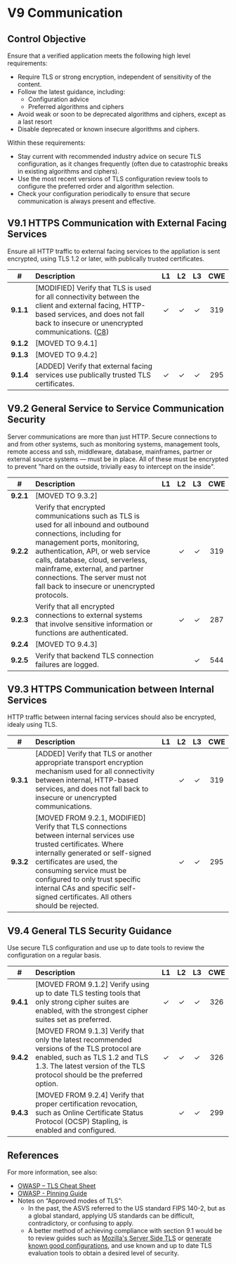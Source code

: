 # V9 Communication

## Control Objective

Ensure that a verified application meets the following high level requirements:

* Require TLS or strong encryption, independent of sensitivity of the content.
* Follow the latest guidance, including:
  * Configuration advice
  * Preferred algorithms and ciphers
* Avoid weak or soon to be deprecated algorithms and ciphers, except as a last resort
* Disable deprecated or known insecure algorithms and ciphers.

Within these requirements:

* Stay current with recommended industry advice on secure TLS configuration, as it changes frequently (often due to catastrophic breaks in existing algorithms and ciphers).
* Use the most recent versions of TLS configuration review tools to configure the preferred order and algorithm selection.
* Check your configuration periodically to ensure that secure communication is always present and effective.

## V9.1 HTTPS Communication with External Facing Services

Ensure all HTTP traffic to external facing services to the appliation is sent encrypted, using TLS 1.2 or later, with publically trusted certificates.

| # | Description | L1 | L2 | L3 | CWE |
| :---: | :--- | :---: | :---: | :---: | :---: |
| **9.1.1** | [MODIFIED] Verify that TLS is used for all connectivity between the client and external facing, HTTP-based services, and does not fall back to insecure or unencrypted communications. ([C8](https://owasp.org/www-project-proactive-controls/#div-numbering)) | ✓ | ✓ | ✓ | 319 |
| **9.1.2** | [MOVED TO 9.4.1] | | | | |
| **9.1.3** | [MOVED TO 9.4.2] | | | | |
| **9.1.4** | [ADDED] Verify that external facing services use publically trusted TLS certificates. | ✓ | ✓ | ✓ | 295 |

## V9.2 General Service to Service Communication Security

Server communications are more than just HTTP. Secure connections to and from other systems, such as monitoring systems, management tools, remote access and ssh, middleware, database, mainframes, partner or external source systems &mdash; must be in place. All of these must be encrypted to prevent "hard on the outside, trivially easy to intercept on the inside".

| # | Description | L1 | L2 | L3 | CWE |
| :---: | :--- | :---: | :---: | :---: | :---: |
| **9.2.1** | [MOVED TO 9.3.2] | | | | |
| **9.2.2** | Verify that encrypted communications such as TLS is used for all inbound and outbound connections, including for management ports, monitoring, authentication, API, or web service calls, database, cloud, serverless, mainframe, external, and partner connections. The server must not fall back to insecure or unencrypted protocols. | | ✓ | ✓ | 319 |
| **9.2.3** | Verify that all encrypted connections to external systems that involve sensitive information or functions are authenticated. | | ✓ | ✓ | 287 |
| **9.2.4** | [MOVED TO 9.4.3] | | | | |
| **9.2.5** | Verify that backend TLS connection failures are logged. | | | ✓ | 544 |

## V9.3 HTTPS Communication between Internal Services

HTTP traffic between internal facing services should also be encrypted, idealy using TLS.

| # | Description | L1 | L2 | L3 | CWE |
| :---: | :--- | :---: | :---: | :---: | :---: |
| **9.3.1** | [ADDED] Verify that TLS or another appropriate transport encryption mechanism used for all connectivity between internal, HTTP-based services, and does not fall back to insecure or unencrypted communications. | | ✓ | ✓ | 319 |
| **9.3.2** | [MOVED FROM 9.2.1, MODIFIED] Verify that TLS connections between internal services use trusted certificates. Where internally generated or self-signed certificates are used, the consuming service must be configured to only trust specific internal CAs and specific self-signed certificates. All others should be rejected. | | ✓ | ✓ | 295 |

## V9.4 General TLS Security Guidance

Use secure TLS configuration and use up to date tools to review the configuration on a regular basis.

| # | Description | L1 | L2 | L3 | CWE |
| :---: | :--- | :---: | :---: | :---: | :---: |
| **9.4.1** | [MOVED FROM 9.1.2] Verify using up to date TLS testing tools that only strong cipher suites are enabled, with the strongest cipher suites set as preferred. | ✓ | ✓ | ✓ | 326 |
| **9.4.2** | [MOVED FROM 9.1.3] Verify that only the latest recommended versions of the TLS protocol are enabled, such as TLS 1.2 and TLS 1.3. The latest version of the TLS protocol should be the preferred option. | ✓ | ✓ | ✓ | 326 |
| **9.4.3** | [MOVED FROM 9.2.4] Verify that proper certification revocation, such as Online Certificate Status Protocol (OCSP) Stapling, is enabled and configured. | | ✓ | ✓ | 299 |

## References

For more information, see also:

* [OWASP – TLS Cheat Sheet](https://cheatsheetseries.owasp.org/cheatsheets/Transport_Layer_Protection_Cheat_Sheet.html)
* [OWASP - Pinning Guide](https://owasp.org/www-community/controls/Certificate_and_Public_Key_Pinning)
* Notes on “Approved modes of TLS”:
    * In the past, the ASVS referred to the US standard FIPS 140-2, but as a global standard, applying US standards can be difficult, contradictory, or confusing to apply.
    * A better method of achieving compliance with section 9.1 would be to review guides such as [Mozilla's Server Side TLS](https://wiki.mozilla.org/Security/Server_Side_TLS) or [generate known good configurations](https://mozilla.github.io/server-side-tls/ssl-config-generator/), and use known and up to date TLS evaluation tools to obtain a desired level of security.
